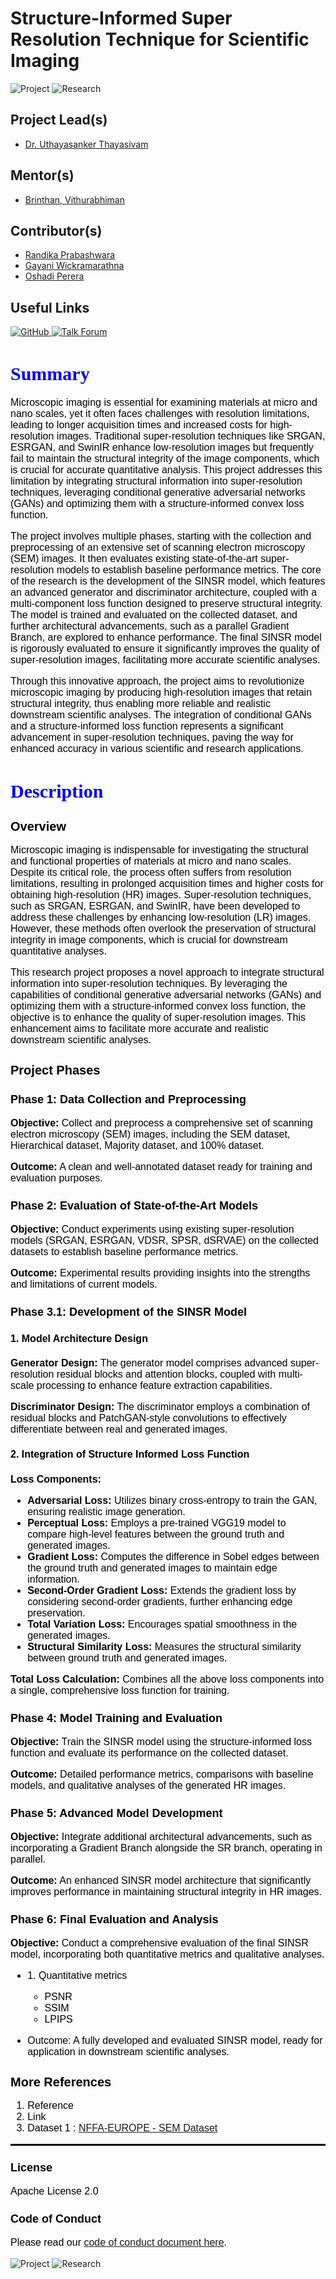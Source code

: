 <!DOCTYPE html>
<html>
<head>
    <h1>Structure-Informed Super Resolution Technique for Scientific Imaging</h1>
</head>
<body>
    <p><img src="https://img.shields.io/badge/-Project-blue" alt="Project"> <img src="https://img.shields.io/badge/-Research-yellowgreen" alt="Research">      </p>
<h2>Project Lead(s)</h2>
    <ul>
        <li><a href="talk_forum_profile_link">Dr. Uthayasanker Thayasivam</a></li>
    </ul>
<h2>Mentor(s)</h2>
    <ul>
        <li><a href="talk_forum_profile_link">Brinthan, Vithurabhiman</a></li>
    </ul>

<h2>Contributor(s)</h2>
    <ul>
        <li><a href="talk_forum_profile_link">Randika Prabashwara</a></li>
        <li><a href="talk_forum_profile_link">Gayani Wickramarathna</a></li>
        <li><a href="talk_forum_profile_link">Oshadi Perera</a></li>
    </ul>

<h2>Useful Links</h2>
<a href="project_url">
    <img src="https://img.shields.io/badge/-GitHub-blue" alt="GitHub">
</a>
<a href="talk_forum_link">
    <img src="https://img.shields.io/badge/-Talk Forum-yellowgreen" alt="Talk Forum">
</a>

<h1 style="font-family: 'Times New Roman', Times, serif; font-size: 30px; color: blue;">
    <b>Summary</b>
</h1>

<p style="font-family: Arial, sans-serif; font-size: 16px; color: black;">
    Microscopic imaging is essential for examining materials at micro and nano scales, yet it often faces challenges with resolution limitations, leading to longer acquisition times and increased costs for high-resolution images. Traditional super-resolution techniques like SRGAN, ESRGAN, and SwinIR enhance low-resolution images but frequently fail to maintain the structural integrity of the image components, which is crucial for accurate quantitative analysis. This project addresses this limitation by integrating structural information into super-resolution techniques, leveraging conditional generative adversarial networks (GANs) and optimizing them with a structure-informed convex loss function.
</p>

<p style="font-family: Arial, sans-serif; font-size: 16px; color: black;">
    The project involves multiple phases, starting with the collection and preprocessing of an extensive set of scanning electron microscopy (SEM) images. It then evaluates existing state-of-the-art super-resolution models to establish baseline performance metrics. The core of the research is the development of the SINSR model, which features an advanced generator and discriminator architecture, coupled with a multi-component loss function designed to preserve structural integrity. The model is trained and evaluated on the collected dataset, and further architectural advancements, such as a parallel Gradient Branch, are explored to enhance performance. The final SINSR model is rigorously evaluated to ensure it significantly improves the quality of super-resolution images, facilitating more accurate scientific analyses.
</p>

<p style="font-family: Arial, sans-serif; font-size: 16px; color: black;">
    Through this innovative approach, the project aims to revolutionize microscopic imaging by producing high-resolution images that retain structural integrity, thus enabling more reliable and realistic downstream scientific analyses. The integration of conditional GANs and a structure-informed loss function represents a significant advancement in super-resolution techniques, paving the way for enhanced accuracy in various scientific and research applications.
</p>

<h1 style="font-family: 'Times New Roman', Times, serif; font-size: 30px; color: blue;">
    <b>Description</b>
</h1>

<h2 style="font-family: Arial, sans-serif; font-size: 20px; color: black;">Overview</h2>
<p style="font-family: Arial, sans-serif; font-size: 16px; color: black;">
    Microscopic imaging is indispensable for investigating the structural and functional properties of materials at micro and nano scales. Despite its critical role, the process often suffers from resolution limitations, resulting in prolonged acquisition times and higher costs for obtaining high-resolution (HR) images. Super-resolution techniques, such as SRGAN, ESRGAN, and SwinIR, have been developed to address these challenges by enhancing low-resolution (LR) images. However, these methods often overlook the preservation of structural integrity in image components, which is crucial for downstream quantitative analyses.
</p>

<p style="font-family: Arial, sans-serif; font-size: 16px; color: black;">
    This research project proposes a novel approach to integrate structural information into super-resolution techniques. By leveraging the capabilities of conditional generative adversarial networks (GANs) and optimizing them with a structure-informed convex loss function, the objective is to enhance the quality of super-resolution images. This enhancement aims to facilitate more accurate and realistic downstream scientific analyses.
</p>

<h2 style="font-family: Arial, sans-serif; font-size: 20px; color: black;">Project Phases</h2>

<h3 style="font-family: Arial, sans-serif; font-size: 18px; color: black;">Phase 1: Data Collection and Preprocessing</h3>
<p style="font-family: Arial, sans-serif; font-size: 16px; color: black;">
    <b>Objective:</b> Collect and preprocess a comprehensive set of scanning electron microscopy (SEM) images, including the SEM dataset, Hierarchical dataset, Majority dataset, and 100% dataset.
</p>
<p style="font-family: Arial, sans-serif; font-size: 16px; color: black;">
    <b>Outcome:</b> A clean and well-annotated dataset ready for training and evaluation purposes.
</p>

<h3 style="font-family: Arial, sans-serif; font-size: 18px; color: black;">Phase 2: Evaluation of State-of-the-Art Models</h3>
<p style="font-family: Arial, sans-serif; font-size: 16px; color: black;">
    <b>Objective:</b> Conduct experiments using existing super-resolution models (SRGAN, ESRGAN, VDSR, SPSR, dSRVAE) on the collected datasets to establish baseline performance metrics.
</p>
<p style="font-family: Arial, sans-serif; font-size: 16px; color: black;">
    <b>Outcome:</b> Experimental results providing insights into the strengths and limitations of current models.
</p>

<h3 style="font-family: Arial, sans-serif; font-size: 18px; color: black;">Phase 3.1: Development of the SINSR Model</h3>

<h4 style="font-family: Arial, sans-serif; font-size: 16px; color: black;">1. Model Architecture Design</h4>
<p style="font-family: Arial, sans-serif; font-size: 16px; color: black;">
    <b>Generator Design:</b> The generator model comprises advanced super-resolution residual blocks and attention blocks, coupled with multi-scale processing to enhance feature extraction capabilities.
</p>
<p style="font-family: Arial, sans-serif; font-size: 16px; color: black;">
    <b>Discriminator Design:</b> The discriminator employs a combination of residual blocks and PatchGAN-style convolutions to effectively differentiate between real and generated images.
</p>

<h4 style="font-family: Arial, sans-serif; font-size: 16px; color: black;">2. Integration of Structure Informed Loss Function</h4>
<p style="font-family: Arial, sans-serif; font-size: 16px; color: black;">
    <b>Loss Components:</b>
</p>
<ul style="font-family: Arial, sans-serif; font-size: 16px; color: black;">
    <li><b>Adversarial Loss:</b> Utilizes binary cross-entropy to train the GAN, ensuring realistic image generation.</li>
    <li><b>Perceptual Loss:</b> Employs a pre-trained VGG19 model to compare high-level features between the ground truth and generated images.</li>
    <li><b>Gradient Loss:</b> Computes the difference in Sobel edges between the ground truth and generated images to maintain edge information.</li>
    <li><b>Second-Order Gradient Loss:</b> Extends the gradient loss by considering second-order gradients, further enhancing edge preservation.</li>
    <li><b>Total Variation Loss:</b> Encourages spatial smoothness in the generated images.</li>
    <li><b>Structural Similarity Loss:</b> Measures the structural similarity between ground truth and generated images.</li>
</ul>
<p style="font-family: Arial, sans-serif; font-size: 16px; color: black;">
    <b>Total Loss Calculation:</b> Combines all the above loss components into a single, comprehensive loss function for training.
</p>

<h3 style="font-family: Arial, sans-serif; font-size: 18px; color: black;">Phase 4: Model Training and Evaluation</h3>
<p style="font-family: Arial, sans-serif; font-size: 16px; color: black;">
    <b>Objective:</b> Train the SINSR model using the structure-informed loss function and evaluate its performance on the collected dataset.
</p>
<p style="font-family: Arial, sans-serif; font-size: 16px; color: black;">
    <b>Outcome:</b> Detailed performance metrics, comparisons with baseline models, and qualitative analyses of the generated HR images.
</p>

<h3 style="font-family: Arial, sans-serif; font-size: 18px; color: black;">Phase 5: Advanced Model Development</h3>
<p style="font-family: Arial, sans-serif; font-size: 16px; color: black;">
    <b>Objective:</b> Integrate additional architectural advancements, such as incorporating a Gradient Branch alongside the SR branch, operating in parallel.
</p>
<p style="font-family: Arial, sans-serif; font-size: 16px; color: black;">
    <b>Outcome:</b> An enhanced SINSR model architecture that significantly improves performance in maintaining structural integrity in HR images.
</p>

<h3 style="font-family: Arial, sans-serif; font-size: 18px; color: black;">Phase 6: Final Evaluation and Analysis</h3>
<p style="font-family: Arial, sans-serif; font-size: 16px; color: black;">
    <b>Objective:</b> Conduct a comprehensive evaluation of the final SINSR model, incorporating both quantitative metrics and qualitative analyses.
</p>
<ul style="font-family: Arial, sans-serif; font-size: 16px; color: black;">
    <li>1. Quantitative metrics</li>
    <ul>
        <li>PSNR</li>
        <li>SSIM</li>
        <li>LPIPS</li>
    </ul>
</ul>
<ul style="font-family: Arial, sans-serif; font-size: 16px; color: black;">
    <li>Outcome: A fully developed and evaluated SINSR model, ready for application in downstream scientific analyses.</li>
</ul>

<h2 style="font-family: Arial, sans-serif; font-size: 20px; color: black;">More References</h2>
<ol style="font-family: Arial, sans-serif; font-size: 16px; color: black;">
    <li>Reference</li>
    <li>Link</li>
    <li>Dataset 1 : <a href="https://b2share.eudat.eu/records/19cc2afd23e34b92b36a1dfd0113a89f">NFFA-EUROPE - SEM Dataset</a></li>
</ol>

<hr style="border: 1px solid black;">

<h3 style="font-family: Arial, sans-serif; font-size: 18px; color: black;">License</h3>
<p style="font-family: Arial, sans-serif; font-size: 16px; color: black;">Apache License 2.0</p>

<h3 style="font-family: Arial, sans-serif; font-size: 18px; color: black;">Code of Conduct</h3>
<p style="font-family: Arial, sans-serif; font-size: 16px; color: black;">Please read our <a href="https://github.com/aaivu/aaivu-introduction/blob/master/docs/code_of_conduct.md">code of conduct document here</a>.</p>

<img src="https://img.shields.io/badge/-Project-blue" alt="Project">
<img src="https://img.shields.io/badge/-Research-yellowgreen" alt="Research">

</body>
</html>


